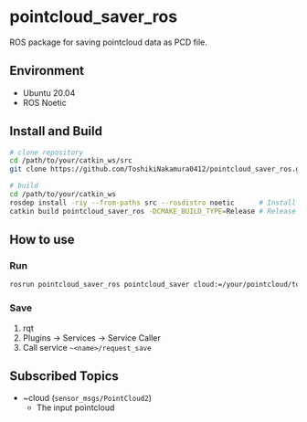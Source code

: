 # pointcloud_saver_ros

ROS package for saving pointcloud data as PCD file.

## Environment
- Ubuntu 20.04
- ROS Noetic

## Install and Build
```bash
# clone repository
cd /path/to/your/catkin_ws/src
git clone https://github.com/ToshikiNakamura0412/pointcloud_saver_ros.git

# build
cd /path/to/your/catkin_ws
rosdep install -riy --from-paths src --rosdistro noetic      # Install dependencies
catkin build pointcloud_saver_ros -DCMAKE_BUILD_TYPE=Release # Release build is recommended
```

## How to use
### Run
```bash
rosrun pointcloud_saver_ros pointcloud_saver cloud:=/your/pointcloud/topic
```
### Save
1. rqt
2. Plugins -> Services -> Service Caller
3. Call service `~<name>/request_save`

## Subscribed Topics
- ~cloud (`sensor_msgs/PointCloud2`)
  - The input pointcloud
